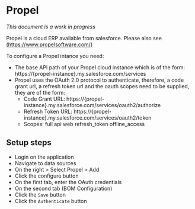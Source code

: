 # Propel

<em>This document is a work in progress</em>

Propel is a cloud ERP available from salesforce. Please also see [(https://www.propelsoftware.com/)](https://www.propelsoftware.com/)

To configure a Propel intance you need:
* The base API path of your Propel cloud instance which is of the form: https://{propel-instance}.my.salesforce.com/services
* Propel uses the OAuth 2.0 protocol to authenticate, therefore, a code grant url, a refresh token url and the oauth scopes need to be supplied, they are of the form:
    * Code Grant URL: https://{propel-instance}.my.salesforce.com/services/oauth2/authorize
    * Refresh Token URL: https://{propel-instance}.my.salesforce.com/services/oauth2/token
    * Scopes: full api web refresh_token offline_access

## Setup steps

* Login on the application
* Navigate to data sources
* On the right > Select Propel > Add
* Click the configure button
* On the first tab, enter the OAuth credentials
* On the second tab (BOM Configuration)
* Click the `Save` button
* Click the `Authenticate` button

